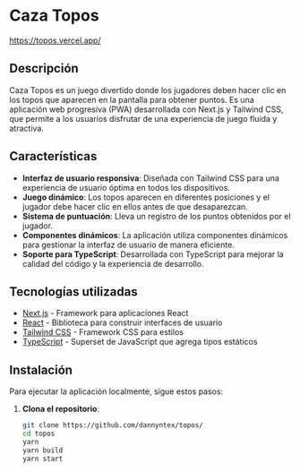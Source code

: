 # Caza Topos

https://topos.vercel.app/

## Descripción

Caza Topos es un juego divertido donde los jugadores deben hacer clic en los topos que aparecen en la pantalla para obtener puntos. Es una aplicación web progresiva (PWA) desarrollada con Next.js y Tailwind CSS, que permite a los usuarios disfrutar de una experiencia de juego fluida y atractiva.

## Características

- **Interfaz de usuario responsiva**: Diseñada con Tailwind CSS para una experiencia de usuario óptima en todos los dispositivos.
- **Juego dinámico**: Los topos aparecen en diferentes posiciones y el jugador debe hacer clic en ellos antes de que desaparezcan.
- **Sistema de puntuación**: Lleva un registro de los puntos obtenidos por el jugador.
- **Componentes dinámicos**: La aplicación utiliza componentes dinámicos para gestionar la interfaz de usuario de manera eficiente.
- **Soporte para TypeScript**: Desarrollada con TypeScript para mejorar la calidad del código y la experiencia de desarrollo.

## Tecnologías utilizadas

- [Next.js](https://nextjs.org/) - Framework para aplicaciones React
- [React](https://reactjs.org/) - Biblioteca para construir interfaces de usuario
- [Tailwind CSS](https://tailwindcss.com/) - Framework CSS para estilos
- [TypeScript](https://www.typescriptlang.org/) - Superset de JavaScript que agrega tipos estáticos

## Instalación

Para ejecutar la aplicación localmente, sigue estos pasos:

1. **Clona el repositorio**:

   ```bash
   git clone https://github.com/dannyntex/topos/
   cd topos
   yarn
   yarn build
   yarn start
   ```
